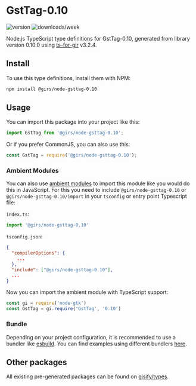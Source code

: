 
# GstTag-0.10

![version](https://img.shields.io/npm/v/@girs/node-gsttag-0.10)
![downloads/week](https://img.shields.io/npm/dw/@girs/node-gsttag-0.10)


Node.js TypeScript type definitions for GstTag-0.10, generated from library version 0.10.0 using [ts-for-gir](https://github.com/gjsify/ts-for-gir) v3.2.4.


## Install

To use this type definitions, install them with NPM:
```bash
npm install @girs/node-gsttag-0.10
```

## Usage

You can import this package into your project like this:
```ts
import GstTag from '@girs/node-gsttag-0.10';
```

Or if you prefer CommonJS, you can also use this:
```ts
const GstTag = require('@girs/node-gsttag-0.10');
```

### Ambient Modules

You can also use [ambient modules](https://github.com/gjsify/ts-for-gir/tree/main/packages/cli#ambient-modules) to import this module like you would do this in JavaScript.
For this you need to include `@girs/node-gsttag-0.10` or `@girs/node-gsttag-0.10/import` in your `tsconfig` or entry point Typescript file:

`index.ts`:
```ts
import '@girs/node-gsttag-0.10'
```

`tsconfig.json`:
```json
{
  "compilerOptions": {
    ...
  },
  "include": ["@girs/node-gsttag-0.10"],
  ...
}
```

Now you can import the ambient module with TypeScript support: 

```ts
const gi = require('node-gtk')
const GstTag = gi.require('GstTag', '0.10')
```


### Bundle

Depending on your project configuration, it is recommended to use a bundler like [esbuild](https://esbuild.github.io/). You can find examples using different bundlers [here](https://github.com/gjsify/ts-for-gir/tree/main/examples).

## Other packages

All existing pre-generated packages can be found on [gjsify/types](https://github.com/gjsify/types).


